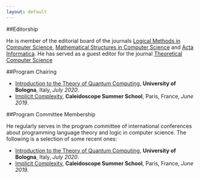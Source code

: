 ```yaml
---
layout: default
---
```


##Editorship
<p class="indentfirst">He is member of the editorial board of the journals <a href="https://lmcs.episciences.org">Logical Methods in Computer Science</a>, <a href="https://www.cambridge.org/core/journals/mathematical-structures-in-computer-science">Mathematical Structures in Computer Science</a> and <a href="https://www.springer.com/journal/236">Acta Informatica</a>. He has served as a guest editor for the journal <a href="https://www.sciencedirect.com/journal/theoretical-computer-science">Theoretical Computer Science</a></p>

##Program Chairing
<ul>
<li> <a href="http://www.cs.unibo.it/~dallago/TQC2020/">Introduction to the Theory of Quantum Computing</a>, <b>University of Bologna</b>, Italy, <em>July 2020</em>.</li>
<li> <a href="http://www.cs.unibo.it/~dallago/CSCICC/">Implicit Complexity</a>, <b>Caleidoscope Summer School</b>, Paris, France, <em>June 2019</em>.</li>
</ul>
</p>

##Program Committee Membership
<p class="indentfirst">He regularly serves in the program committee of international conferences about programming language theory and logic in computer science. The following is a selection of some recent ones:
<ul>
<li> <a href="http://www.cs.unibo.it/~dallago/TQC2020/">Introduction to the Theory of Quantum Computing</a>, <b>University of Bologna</b>, Italy, <em>July 2020</em>.</li>
<li> <a href="http://www.cs.unibo.it/~dallago/CSCICC/">Implicit Complexity</a>, <b>Caleidoscope Summer School</b>, Paris, France, <em>June 2019</em>.</li>
</ul>
</p>